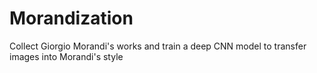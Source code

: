 # Morandization
Collect Giorgio Morandi's works and train a deep CNN model to transfer images into Morandi's style

